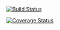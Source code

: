 [![Build Status](https://travis-ci.com/williamlw999/cs207test.svg?branch=master)](https://travis-ci.com/williamlw999/cs207test)

[![Coverage Status](https://coveralls.io/repos/github/williamlw999/cs207test/badge.svg)](https://coveralls.io/github/williamlw999/cs207test)